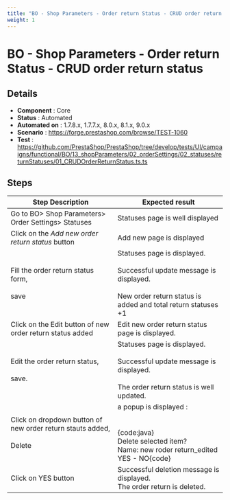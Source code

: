 ```yaml
---
title: "BO - Shop Parameters - Order return Status - CRUD order return status"
weight: 1
---
```


# BO - Shop Parameters - Order return Status - CRUD order return status
## Details
* **Component** : Core
* **Status** : Automated
* **Automated on** : 1.7.8.x, 1.7.7.x, 8.0.x, 8.1.x, 9.0.x
* **Scenario** : https://forge.prestashop.com/browse/TEST-1060
* **Test** : https://github.com/PrestaShop/PrestaShop/tree/develop/tests/UI/campaigns/functional/BO/13_shopParameters/02_orderSettings/02_statuses/returnStatuses/01_CRUDOrderReturnStatus.ts.ts

## Steps
| Step Description | Expected result |
| ----- | ----- |
| Go to BO> Shop Parameters> Order Settings> Statuses | Statuses page is well displayed |
| Click on the _Add new order return status_ button | Add new page is displayed |
| Fill the order return status form,<br><br>save | Statuses page is displayed.<br><br>Successful update message is displayed.<br><br>New order return status is added and total return statuses +1 |
| Click on the Edit button of new order return status added | Edit new order return status page is displayed. |
| Edit the order return status,<br><br>save. | Statuses page is displayed.<br><br>Successful update message is displayed.<br><br>The order return status is well updated. |
| Click on dropdown button of new order return stauts added,<br><br>Delete | a popup is displayed :<br><br> <br>{code:java}<br>Delete selected item?<br>Name: new roder return_edited<br>YES - NO{code} |
| Click on YES button | Successful deletion message is displayed.<br>The order return is deleted. |
